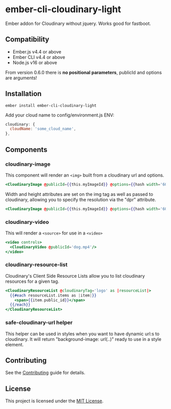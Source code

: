 # ember-cli-cloudinary-light

Ember addon for Cloudinary without jquery. Works good for fastboot.

## Compatibility

* Ember.js v4.4 or above
* Ember CLI v4.4 or above
* Node.js v16 or above

From version 0.6.0 there is **no positional parameters**, publicId and options are arguments!

## Installation

```ember install ember-cli-cloudinary-light```

Add your cloud name to config/environment.js ENV:

```javascript
cloudinary: {
  cloudName: 'some_cloud_name',
},
```

## Components ##

### cloudinary-image ###

This component will render an ``<img>`` built from a cloudinary url and options.

```hbs
<CloudinaryImage @publicId={{this.myImageId}} @options={{hash width='60' height='60' crop='fill' quality='auto'}} />
```

Width and height attributes are set on the img tag as well as passed to cloudinary, allowing you to specify the resolution via the "dpr" attribute.

```hbs
<CloudinaryImage @publicId={{this.myImageId}} @options={{hash width='60' height='60' dpr='2.0'}} />
```

### cloudinary-video ###

This will render a ``<source>`` for use in a ``<video>``

```hbs
<video controls>
  <CloudinaryVideo @publicId='dog.mp4'/>
</video>
```

### cloudinary-resource-list ###

Cloudinary's Client Side Resource Lists allow you to list cloudinary resources for a given tag.

```hbs
<CloudinaryResourceList @cloudinaryTag='logo' as |resourceList|>
  {{#each resourceList.items as |item|}}
    <span>{{item.public_id}}</span>
  {{/each}}
</CloudinaryResourceList>
```

### safe-cloudinary-url helper ###

This helper can be used in styles when you want to have dynamic url:s to cloudinary. It will return "background-image: url(..)" ready to use in a style element.

## Contributing

See the [Contributing](CONTRIBUTING.md) guide for details.


## License

This project is licensed under the [MIT License](LICENSE.md).
